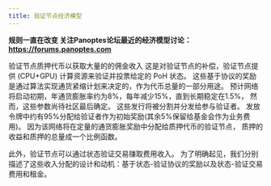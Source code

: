 ```yaml
---
title: 验证节点经济模型
---
```


**规则一直在改变 关注Panoptes论坛最近的经济模型讨论：https://forums.panoptes.com**

验证节点质押代币以获取大量的的佣金收入 这是对验证节点的补偿，验证节点提供 (CPU+GPU) 计算资源来验证并投票给定的 PoH 状态。 这些基于协议的奖励是通过算法实现通货紧缩计划来决定的，作为代币总量的一部分用途。 预计网络将启动初期，年通货膨胀率约为8%，每年减少15%，直到长期稳定在1.5%， 然而，这些参数尚待社区最后确定。 这些发行将被分割并分发给参与验证者。 发放令牌中约有95%分配给验证者作为初始奖励(其余5%保留给基金会作为业务费用)。 因为该网络将在定量的通货膨胀奖励中分配给质押代币的验证节点， 质押的收益和质押的总量成一个比例函数。

此外，验证节点可以通过状态验证交易赚取费用收入。 为了明确起见，我们分别描述了这些收入分配的设计和动机：基于状态-验证协议的奖励以及状态-验证交易费用和租金。
